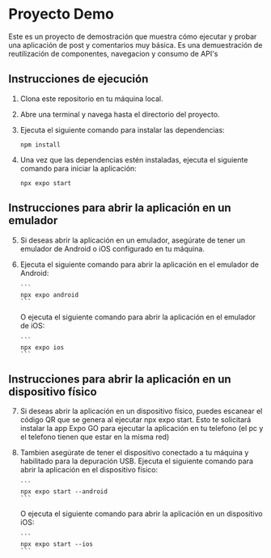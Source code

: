 # Proyecto Demo

Este es un proyecto de demostración que muestra cómo ejecutar y probar una aplicación de post y
comentarios muy básica. Es una demuestración de reutilización de componentes, navegacion y consumo de API's

## Instrucciones de ejecución

1. Clona este repositorio en tu máquina local.
2. Abre una terminal y navega hasta el directorio del proyecto.
3. Ejecuta el siguiente comando para instalar las dependencias:

   ```
   npm install
   ```

4. Una vez que las dependencias estén instaladas, ejecuta el siguiente comando para iniciar la aplicación:

   ```
   npx expo start
   ```

## Instrucciones para abrir la aplicación en un emulador

5.  Si deseas abrir la aplicación en un emulador, asegúrate de tener un emulador de Android o iOS configurado en tu máquina.

6.  Ejecuta el siguiente comando para abrir la aplicación en el emulador de Android:

        ```
        npx expo android
        ```

    O ejecuta el siguiente comando para abrir la aplicación en el emulador de iOS:

        ```
        npx expo ios
        ```

## Instrucciones para abrir la aplicación en un dispositivo físico

7.  Si deseas abrir la aplicación en un dispositivo físico, puedes escanear el código QR que se genera al ejecutar npx expo start. Esto te solicitará instalar la app Expo GO para ejecutar la aplicación en tu telefono (el pc y el telefono tienen que estar en la misma red)

8.  Tambien asegúrate de tener el dispositivo conectado a tu máquina y habilitado para la depuración USB. Ejecuta el siguiente comando para abrir la aplicación en el dispositivo físico:

        ```
        npx expo start --android
        ```

    O ejecuta el siguiente comando para abrir la aplicación en un dispositivo iOS:

        ```
        npx expo start --ios
        ```
